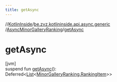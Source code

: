 ```yaml
---
title: getAsync
---
```

//[KotlinInside](../../../index.html)/[be.zvz.kotlininside.api.async.generic](../index.html)
/[AsyncMinorGalleryRanking](index.html)/[getAsync](get-async.html)

# getAsync

[jvm]\
suspend fun [getAsync](get-async.html)():
Deferred&lt;[List](https://kotlinlang.org/api/latest/jvm/stdlib/kotlin.collections/-list/index.html)&lt;[MinorGalleryRanking.RankingItem](
../../be.zvz.kotlininside.api.generic/-minor-gallery-ranking/-ranking-item/index.html)&gt;&gt;




